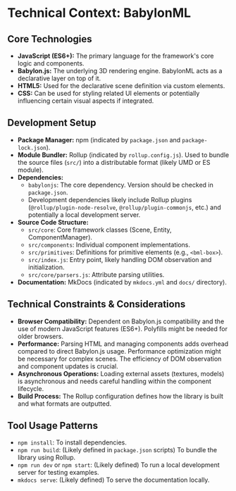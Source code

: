 # Technical Context: BabylonML

## Core Technologies

-   **JavaScript (ES6+):** The primary language for the framework's core logic and components.
-   **Babylon.js:** The underlying 3D rendering engine. BabylonML acts as a declarative layer on top of it.
-   **HTML5:** Used for the declarative scene definition via custom elements.
-   **CSS:** Can be used for styling related UI elements or potentially influencing certain visual aspects if integrated.

## Development Setup

-   **Package Manager:** npm (indicated by `package.json` and `package-lock.json`).
-   **Module Bundler:** Rollup (indicated by `rollup.config.js`). Used to bundle the source files (`src/`) into a distributable format (likely UMD or ES module).
-   **Dependencies:**
    -   `babylonjs`: The core dependency. Version should be checked in `package.json`.
    -   Development dependencies likely include Rollup plugins (`@rollup/plugin-node-resolve`, `@rollup/plugin-commonjs`, etc.) and potentially a local development server.
-   **Source Code Structure:**
    -   `src/core`: Core framework classes (Scene, Entity, ComponentManager).
    -   `src/components`: Individual component implementations.
    -   `src/primitives`: Definitions for primitive elements (e.g., `<bml-box>`).
    -   `src/index.js`: Entry point, likely handling DOM observation and initialization.
    -   `src/core/parsers.js`: Attribute parsing utilities.
-   **Documentation:** MkDocs (indicated by `mkdocs.yml` and `docs/` directory).

## Technical Constraints & Considerations

-   **Browser Compatibility:** Dependent on Babylon.js compatibility and the use of modern JavaScript features (ES6+). Polyfills might be needed for older browsers.
-   **Performance:** Parsing HTML and managing components adds overhead compared to direct Babylon.js usage. Performance optimization might be necessary for complex scenes. The efficiency of DOM observation and component updates is crucial.
-   **Asynchronous Operations:** Loading external assets (textures, models) is asynchronous and needs careful handling within the component lifecycle.
-   **Build Process:** The Rollup configuration defines how the library is built and what formats are outputted.

## Tool Usage Patterns

-   `npm install`: To install dependencies.
-   `npm run build`: (Likely defined in `package.json` scripts) To bundle the library using Rollup.
-   `npm run dev` or `npm start`: (Likely defined) To run a local development server for testing examples.
-   `mkdocs serve`: (Likely defined) To serve the documentation locally.
